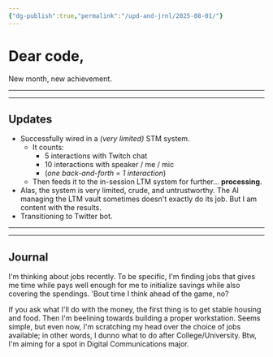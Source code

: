 ```yaml
---
{"dg-publish":true,"permalink":"/upd-and-jrnl/2025-08-01/"}
---
```


# Dear code,
New month, new achievement.

---
---
## Updates
- Successfully wired in a *(very limited)* STM system.
	- It counts:
		- 5 interactions with Twitch chat
		- 10 interactions with speaker / me / mic
		- (*one back-and-forth = 1 interaction*)
	- Then feeds it to the in-session LTM system for further... **processing**.
- Alas, the system is very limited, crude, and untrustworthy. The AI managing the LTM vault sometimes doesn't exactly do its job. But I am content with the results.
- Transitioning to Twitter bot.

---
---
## Journal
I'm thinking about jobs recently.
To be specific, I'm finding jobs that gives me time while pays well enough for me to initialize savings while also covering the spendings. 'Bout time I think ahead of the game, no?

If you ask what I'll do with the money, the first thing is to get stable housing and food. Then I'm beelining towards building a proper workstation. Seems simple, but even now, I'm scratching my head over the choice of jobs available; in other words, I dunno what to do after College/University.
Btw, I'm aiming for a spot in Digital Communications major.